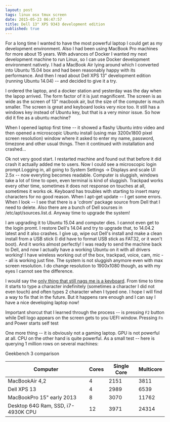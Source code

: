 ```yaml
---
layout: post
tags: linux osx tmux screen
date: 2015-05-23 06:47:57
title: Dell 13" XPS 9343 development edition
published: true
---
```


For a long time I wanted to have the most powerful laptop I could get as my
development environment. Also I had been using MacBook Pro machines for more
about 15 years. With advances of Docker I wanted my next development machine to
run Linux, so I can use Docker development environment natively. I had a
MacBook Air lying around which I converted into Ubuntu 15.04 box and had been
reasonably happy with its performance. And then I read about Dell XPS 13"
development edition (running Ubuntu 14.04) -- and decided to give it a try.

I ordered the laptop, and a docker station and yesterday was the day when the
lapop arrived. The form factor of it is just magnificent. The screen is as wide
as the screen of 13" macbook air, but the size of the computer is much smaller.
The screen is great and keyboard looks very nice too. It still has a windows
key instead of Ubuntu key, but that is a very minor issue. So how did it fire
as a ubuntu machine?

When I opened laptop first time -- it showed a flashy Ubuntu intro video and
then opened a microscopic Ubuntu install (using max 3200x1800 pixel screen
resolution) window where it asked to enter my name, password, timezone and
other usual things. Then it continued with installation and crashed...

Ok not very good start. I restarted machine and found out that before it did
crash it actually added me to users. Now I could see a microscopic login
prompt.Logging in, all going to System Settings -> Displays and scale UI 2.5x
-- now everyting becomes readable. Computer is sluggish, windows take a lot of
time to open, even terminal is kind of sluggish. Trackpad works every other
time, sometimes it does not response on touches at all, sometimes it works ok.
Keyboard has troubles with starting to insert many characters for no good
reason. When I apt-get update -- I get some errors. When I look -- I see that
there is a 'cdrom' package source from Dell that I need to delete. Also there
are a bunch of Dell sourses in /etc/apt/sources.list.d. Anyway time to upgrade
the system!

I am upgrading it to Ubuntu 15.04 and computer dies. I cannot even get to the
login promt. I restore Dell's 14.04 and try to upgrade that, to 14.04.2 latest
and it also crashes. I give up, wipe out Dell's install and make a clean
install from a USB stick (I did have to format USB stick as FAT32, or it won't
boot). And it works almost perfectly! I was ready to send the machine back to
Dell, and now I actually have a working Ubuntu on it with all drivers working!
I have wireless working out of the box, trackpad, voice, cam, mic -- all is
working just fine. The system is not sluggish anymore even with max screen
resolution. I do change resolution to 1900x1080 though, as with my eyes I
cannot see the difference.

I would say the [only thing that still nags me is a keyboard][bug]. From time
to time it starts to type a character indefinitely (sometimes a character I did
not even touch) and often types 2 character when I typed one. I hope I will
find a way to fix that in the future. But it happens rare enough and I can say
I have a nice developing laptop now!

Important shorcut that I learned through the process -- is pressing `F2` button
while Dell logo appears on the screen gets to you UEFI window. Pressing `Fn`
and Power starts self test

One more thing -- it is obviously not a gaming laptop. GPU is not powerful at
all. CPU on the other hand is quite powerful. As a small test -- here is querying 1 million rows on several machines:

Geekbench 3 comparison

| Computer                            | Cores     | Single Core | Multicore |
|-------------------------------------|-----------|-------------|-----------|
| MacBookAir 4,2                      | 4         | 2151        | 3811      |
| Dell XPS 13                         | 4         | 2989        | 6539      |
| MacBookPro 15" early 2013           | 8         | 3070        | 11762     |
| Desktop 64G Ram, SSD,  i7-4930K CPU | 12        | 3971        | 24314     |

[bug]: http://en.community.dell.com/techcenter/os-applications/f/4613/t/19630257
